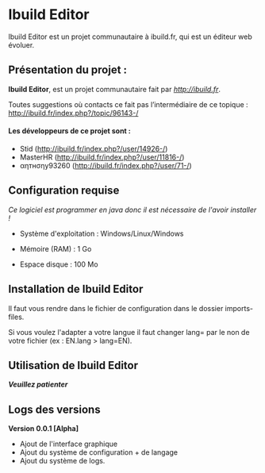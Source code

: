 # Ibuild Editor

Ibuild Editor est un projet communautaire à ibuild.fr, qui est un éditeur web évoluer.

## Présentation du projet :

**Ibuild Editor**, est un projet communautaire fait par *http://ibuild.fr*.

Toutes suggestions où contacts ce fait pas l’intermédiaire de ce topique :  http://ibuild.fr/index.php?/topic/96143-/

#### Les développeurs de ce projet sont :

- Stid (http://ibuild.fr/index.php?/user/14926-/)
- MasterHR (http://ibuild.fr/index.php?/user/11816-/)
- αηтнσηу93260 (http://ibuild.fr/index.php?/user/71-/)

## Configuration requise

*Ce logiciel est programmer en java donc il est nécessaire de l'avoir installer !*

- Système d'exploitation : Windows/Linux/Windows

- Mémoire (RAM) : 1 Go

- Espace disque : 100 Mo

## Installation de Ibuild Editor

Il faut vous rendre dans le fichier de configuration dans le dossier imports-files.

Si vous voulez l'adapter a votre langue il faut changer lang= par le non de votre fichier (ex : EN.lang > lang=EN).

## Utilisation de Ibuild Editor

***Veuillez patienter***

## Logs des versions

**Version 0.0.1 [Alpha]**
- Ajout de l'interface graphique
- Ajout du système de configuration + de langage
- Ajout du système de logs.




